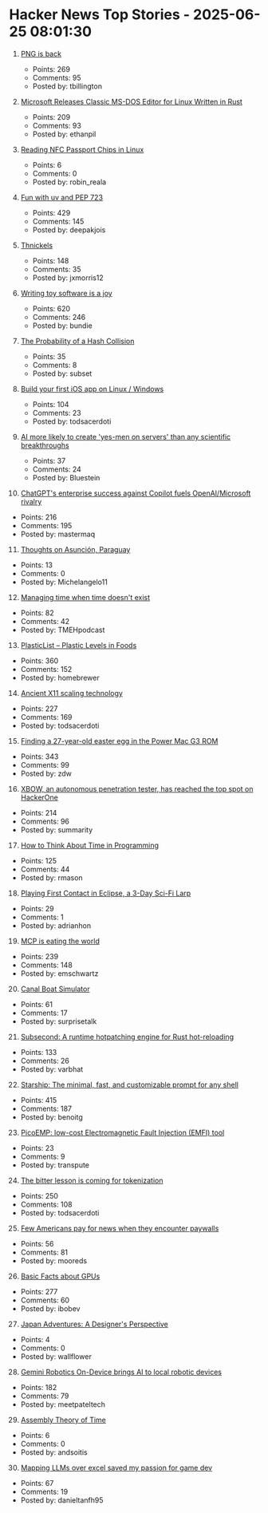 # Hacker News Top Stories - 2025-06-25 08:01:30

1. [PNG is back](https://www.programmax.net/articles/png-is-back/)
   - Points: 269
   - Comments: 95
   - Posted by: tbillington

2. [Microsoft Releases Classic MS-DOS Editor for Linux Written in Rust](https://github.com/microsoft/edit)
   - Points: 209
   - Comments: 93
   - Posted by: ethanpil

3. [Reading NFC Passport Chips in Linux](https://shkspr.mobi/blog/2025/06/reading-nfc-passport-chips-in-linux/)
   - Points: 6
   - Comments: 0
   - Posted by: robin_reala

4. [Fun with uv and PEP 723](https://www.cottongeeks.com/articles/2025-06-24-fun-with-uv-and-pep-723)
   - Points: 429
   - Comments: 145
   - Posted by: deepakjois

5. [Thnickels](https://thick-coins.net/?_bhlid=8a5736885893b7837e681aa73f890b9805a4673e)
   - Points: 148
   - Comments: 35
   - Posted by: jxmorris12

6. [Writing toy software is a joy](https://blog.jsbarretto.com/post/software-is-joy)
   - Points: 620
   - Comments: 246
   - Posted by: bundie

7. [The Probability of a Hash Collision](https://kevingal.com/blog/collisions.html)
   - Points: 35
   - Comments: 8
   - Posted by: subset

8. [Build your first iOS app on Linux / Windows](https://xtool.sh/tutorials/xtool/first-app/)
   - Points: 104
   - Comments: 23
   - Posted by: todsacerdoti

9. [AI more likely to create 'yes-men on servers' than any scientific breakthroughs](https://fortune.com/2025/06/20/hugging-face-thomas-wolf-ai-yes-men-on-servers-no-scientific-breakthroughs/)
   - Points: 37
   - Comments: 24
   - Posted by: Bluestein

10. [ChatGPT's enterprise success against Copilot fuels OpenAI/Microsoft rivalry](https://www.bloomberg.com/news/articles/2025-06-24/chatgpt-vs-copilot-inside-the-openai-and-microsoft-rivalry)
   - Points: 216
   - Comments: 195
   - Posted by: mastermaq

11. [Thoughts on Asunción, Paraguay](https://cpsi.media/p/thoughts-on-asuncion-paraguay)
   - Points: 13
   - Comments: 0
   - Posted by: Michelangelo11

12. [Managing time when time doesn't exist](https://multiverseemployeehandbook.com/blog/temporal-resources-managing-time-when-time-doesnt-exist/)
   - Points: 82
   - Comments: 42
   - Posted by: TMEHpodcast

13. [PlasticList – Plastic Levels in Foods](https://www.plasticlist.org/)
   - Points: 360
   - Comments: 152
   - Posted by: homebrewer

14. [Ancient X11 scaling technology](https://flak.tedunangst.com/post/forbidden-secrets-of-ancient-X11-scaling-technology-revealed)
   - Points: 227
   - Comments: 169
   - Posted by: todsacerdoti

15. [Finding a 27-year-old easter egg in the Power Mac G3 ROM](https://www.downtowndougbrown.com/2025/06/finding-a-27-year-old-easter-egg-in-the-power-mac-g3-rom/)
   - Points: 343
   - Comments: 99
   - Posted by: zdw

16. [XBOW, an autonomous penetration tester, has reached the top spot on HackerOne](https://xbow.com/blog/top-1-how-xbow-did-it/)
   - Points: 214
   - Comments: 96
   - Posted by: summarity

17. [How to Think About Time in Programming](https://shanrauf.com/archive/how-to-think-about-time-in-programming)
   - Points: 125
   - Comments: 44
   - Posted by: rmason

18. [Playing First Contact in Eclipse, a 3-Day Sci-Fi Larp](https://mssv.net/2025/06/15/playing-first-contact-in-eclipse-a-spectacular-3-day-sci-fi-larp/)
   - Points: 29
   - Comments: 1
   - Posted by: adrianhon

19. [MCP is eating the world](https://www.stainless.com/blog/mcp-is-eating-the-world--and-its-here-to-stay)
   - Points: 239
   - Comments: 148
   - Posted by: emschwartz

20. [Canal Boat Simulator](https://jacobfilipp.com/boat/)
   - Points: 61
   - Comments: 17
   - Posted by: surprisetalk

21. [Subsecond: A runtime hotpatching engine for Rust hot-reloading](https://docs.rs/subsecond/0.7.0-alpha.1/subsecond/index.html)
   - Points: 133
   - Comments: 26
   - Posted by: varbhat

22. [Starship: The minimal, fast, and customizable prompt for any shell](https://starship.rs/)
   - Points: 415
   - Comments: 187
   - Posted by: benoitg

23. [PicoEMP: low-cost Electromagnetic Fault Injection (EMFI) tool](https://github.com/newaetech/chipshouter-picoemp)
   - Points: 23
   - Comments: 9
   - Posted by: transpute

24. [The bitter lesson is coming for tokenization](https://lucalp.dev/bitter-lesson-tokenization-and-blt/)
   - Points: 250
   - Comments: 108
   - Posted by: todsacerdoti

25. [Few Americans pay for news when they encounter paywalls](https://www.pewresearch.org/short-reads/2025/06/24/few-americans-pay-for-news-when-they-encounter-paywalls/)
   - Points: 56
   - Comments: 81
   - Posted by: mooreds

26. [Basic Facts about GPUs](https://damek.github.io/random/basic-facts-about-gpus/)
   - Points: 277
   - Comments: 60
   - Posted by: ibobev

27. [Japan Adventures: A Designer's Perspective](https://www.tombihn.com/blogs/main/tokyo-adventures-a-designers-perspective)
   - Points: 4
   - Comments: 0
   - Posted by: wallflower

28. [Gemini Robotics On-Device brings AI to local robotic devices](https://deepmind.google/discover/blog/gemini-robotics-on-device-brings-ai-to-local-robotic-devices/)
   - Points: 182
   - Comments: 79
   - Posted by: meetpateltech

29. [Assembly Theory of Time](https://faculty.ucr.edu/~legneref/Assembly%20Theory.htm)
   - Points: 6
   - Comments: 0
   - Posted by: andsoitis

30. [Mapping LLMs over excel saved my passion for game dev](https://danieltan.weblog.lol/2025/06/map-llms-excel-saved-my-passion-for-game-dev)
   - Points: 67
   - Comments: 19
   - Posted by: danieltanfh95

